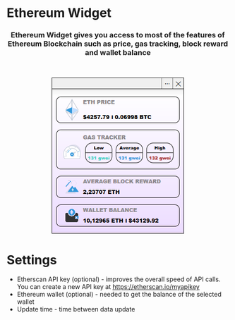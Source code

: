 # Ethereum Widget
<h3 align="center">Ethereum Widget gives you access to most of the features of Ethereum Blockchain such as price, gas tracking, block reward and wallet balance
</h3>
<br/>
<p align="center">
<img src="img/img1.png">
</p>

# Settings
* Etherscan API key (optional) - improves the overall speed of API calls. You can create a new API key at https://etherscan.io/myapikey
* Ethereum wallet (optional) - needed to get the balance of the selected wallet
* Update time - time between data update
